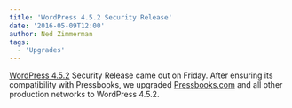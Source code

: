 ```yaml
---
title: 'WordPress 4.5.2 Security Release'
date: '2016-05-09T12:00'
author: Ned Zimmerman
tags:
  - 'Upgrades'
---
```


[WordPress 4.5.2](https://wordpress.org/news/2016/05/wordpress-4-5-2/) Security Release
came out on Friday. After ensuring its compatibility with Pressbooks, we
upgraded [Pressbooks.com](https://pressbooks.com/) and all other production networks to
WordPress 4.5.2.

